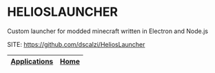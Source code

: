 # HELIOSLAUNCHER

 Custom launcher for modded minecraft written in Electron and Node.js

 SITE: https://github.com/dscalzi/HeliosLauncher

 | [Applications](https://portable-linux-apps.github.io/apps.html) | [Home](https://portable-linux-apps.github.io)
 | --- | --- |
